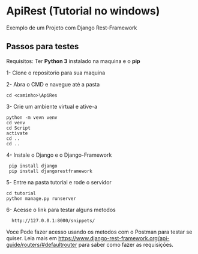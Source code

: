 # ApiRest (Tutorial no windows) 
Exemplo de um Projeto com Django Rest-Framework

## Passos para testes
Requisitos:
  Ter <b>Python 3</b> instalado na maquina e o <b>pip</b>

1- Clone o repositorio para sua maquina

2- Abra o CMD e navegue até a pasta
    
    cd <caminho>\ApiRes
   
3- Crie um ambiente virtual e ative-a
  
    python -m vevn venv 
    cd venv
    cd Script
    activate
    cd ..
    cd ..
    
    
4- Instale o Django e o Django-Framework 
     
     pip install django
     pip install djangorestframework
     
 5- Entre na pasta tutorial e rode o servidor

    cd tutorial
    python manage.py runserver
  
  6- Acesse o link para testar alguns metodos
  
      http://127.0.0.1:8000/snippets/
 
Voce Pode fazer acesso usando os metodos com o Postman para testar se quiser. Leia mais em https://www.django-rest-framework.org/api-guide/routers/#defaultrouter para saber como fazer as requisições. 
